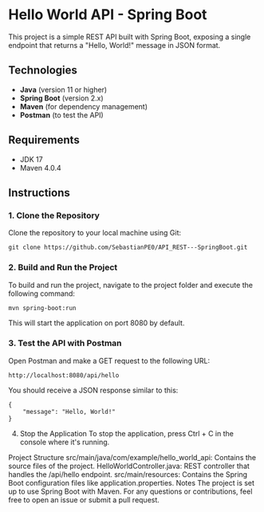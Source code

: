 # Hello World API - Spring Boot

This project is a simple REST API built with Spring Boot, exposing a single endpoint that returns a "Hello, World!" message in JSON format.

## Technologies

- **Java** (version 11 or higher)
- **Spring Boot** (version 2.x)
- **Maven** (for dependency management)
- **Postman** (to test the API)

## Requirements

- JDK 17
- Maven 4.0.4

## Instructions

### 1. Clone the Repository

Clone the repository to your local machine using Git:

```
git clone https://github.com/SebastianPE0/API_REST---SpringBoot.git
```
### 2. Build and Run the Project
To build and run the project, navigate to the project folder and execute the following command:

```
mvn spring-boot:run
```
This will start the application on port 8080 by default.

### 3. Test the API with Postman
Open Postman and make a GET request to the following URL:

```
http://localhost:8080/api/hello
```
You should receive a JSON response similar to this:
```
{
    "message": "Hello, World!"
}
```
4. Stop the Application
To stop the application, press Ctrl + C in the console where it's running.

Project Structure
src/main/java/com/example/hello_world_api: Contains the source files of the project.
HelloWorldController.java: REST controller that handles the /api/hello endpoint.
src/main/resources: Contains the Spring Boot configuration files like application.properties.
Notes
The project is set up to use Spring Boot with Maven.
For any questions or contributions, feel free to open an issue or submit a pull request.
